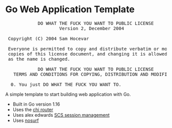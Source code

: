 # Go Web Application Template
<pre>
            DO WHAT THE FUCK YOU WANT TO PUBLIC LICENSE
                    Version 2, December 2004

 Copyright (C) 2004 Sam Hocevar <sam@hocevar.net>

 Everyone is permitted to copy and distribute verbatim or modified
 copies of this license document, and changing it is allowed as long
 as the name is changed.

            DO WHAT THE FUCK YOU WANT TO PUBLIC LICENSE
   TERMS AND CONDITIONS FOR COPYING, DISTRIBUTION AND MODIFICATION

  0. You just DO WHAT THE FUCK YOU WANT TO.
</pre>

A simple template to start building web application with Go.

- Built in Go version 1.16
- Uses the [chi router](https://github.com/go-chi/chi)
- Uses alex edwards [SCS session management](https://github.com/alexedwards/scs)
- Uses [nosurf](https://github.com/justinas/nosurf)
